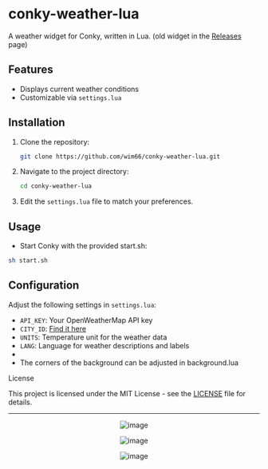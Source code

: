 # conky-weather-lua

A weather widget for Conky, written in Lua. (old widget in the [Releases](https://github.com/wim66/conky-weather-lua/releases) page)

## Features

- Displays current weather conditions
- Customizable via `settings.lua`

## Installation

1. Clone the repository:
   ```bash
   git clone https://github.com/wim66/conky-weather-lua.git
   ```

2. Navigate to the project directory:
   ```bash
   cd conky-weather-lua
   ```

3. Edit the `settings.lua` file to match your preferences.

## Usage

-   Start Conky with the provided start.sh:
```bash
sh start.sh
```

## Configuration

Adjust the following settings in `settings.lua`:

- `API_KEY`: Your OpenWeatherMap API key
- `CITY_ID`: [Find it here](https://openweathermap.org/.)
- `UNITS`: Temperature unit for the weather data
- `LANG`: Language for weather descriptions and labels
-
- The corners of the background can be adjusted in background.lua

License

This project is licensed under the MIT License - see the [LICENSE](https://github.com/wim66/conky-weather-lua/blob/main/LICENSE) file for details.

---

<p align="center"> <img src="https://github.com/wim66/conky-weather-lua/blob/main/previews/preview1.png" alt="image"></p>

<p align="center"> <img src="https://github.com/wim66/conky-weather-lua/blob/main/previews/preview2.gif" alt="image"></p>

<p align="center"> <img src="https://github.com/wim66/conky-weather-lua/blob/main/Change-settings.png" alt="image"></p>

